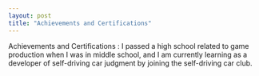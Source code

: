 ```yaml
---
layout: post
title: "Achievements and Certifications"
---
```

Achievements and Certifications : I passed a high school related to game production when I was in middle school, and I am currently learning as a developer of self-driving car judgment by joining the self-driving car club.

​```
​```
